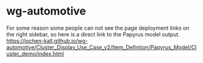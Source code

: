 # wg-automotive
For some reason some people can not see  the page deployment links on the right sidebar, so here is a direct link to the Papyrus model output.
https://jochen-kall.github.io/wg-automotive/Cluster_Display_Use_Case_v2/Item_Defintion/Papyrus_Model/Cluster_demo/index.html
